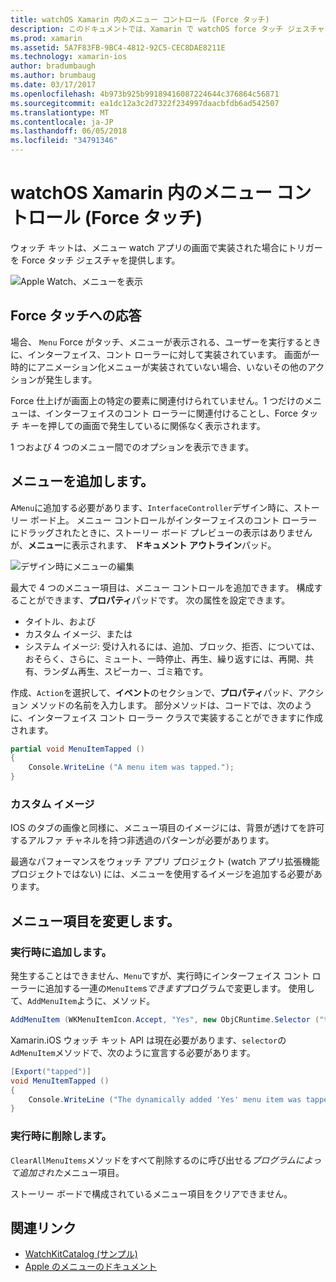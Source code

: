 ```yaml
---
title: watchOS Xamarin 内のメニュー コントロール (Force タッチ)
description: このドキュメントでは、Xamarin で watchOS force タッチ ジェスチャを使用する方法について説明します。 Force タッチに応答する方法について説明しますが、メニューとメニュー項目の変更を追加する方法です。
ms.prod: xamarin
ms.assetid: 5A7F83FB-9BC4-4812-92C5-CEC8DAE8211E
ms.technology: xamarin-ios
author: bradumbaugh
ms.author: brumbaug
ms.date: 03/17/2017
ms.openlocfilehash: 4b973b925b99189416087224644c376864c56871
ms.sourcegitcommit: ea1dc12a3c2d7322f234997daacbfdb6ad542507
ms.translationtype: MT
ms.contentlocale: ja-JP
ms.lasthandoff: 06/05/2018
ms.locfileid: "34791346"
---
```

# <a name="watchos-menu-control-force-touch-in-xamarin"></a>watchOS Xamarin 内のメニュー コントロール (Force タッチ)

ウォッチ キットは、メニュー watch アプリの画面で実装された場合にトリガーを Force タッチ ジェスチャを提供します。

![](menu-images/menu.png "Apple Watch、メニューを表示")
<!-- watch image courtesy of http://infinitapps.com/bezel/ -->

## <a name="responding-to-force-touch"></a>Force タッチへの応答

場合、 `Menu` Force がタッチ、メニューが表示される、ユーザーを実行するときに、インターフェイス、コント ローラーに対して実装されています。 画面が一時的にアニメーション化メニューが実装されていない場合、いないその他のアクションが発生します。

Force 仕上げが画面上の特定の要素に関連付けられていません。1 つだけのメニューは、インターフェイスのコント ローラーに関連付けることし、Force タッチ キーを押しての画面で発生しているに関係なく表示されます。

1 つおよび 4 つのメニュー間でのオプションを表示できます。


## <a name="adding-a-menu"></a>メニューを追加します。

A`Menu`に追加する必要があります、`InterfaceController`デザイン時に、ストーリー ボード上。 メニュー コントロールがインターフェイスのコント ローラーにドラッグされたときに、ストーリー ボード プレビューの表示はありませんが、**メニュー**に表示されます、 **ドキュメント アウトライン**パッド。

![](menu-images/menu-action.png "デザイン時にメニューの編集")

最大で 4 つのメニュー項目は、メニュー コントロールを追加できます。 構成することができます、**プロパティ**パッドです。 次の属性を設定できます。

- タイトル、および
- カスタム イメージ、または
- システム イメージ: 受け入れるには、追加、ブロック、拒否、については、おそらく、さらに、ミュート、一時停止、再生、繰り返すには、再開、共有、ランダム再生、スピーカー、ゴミ箱です。

作成、`Action`を選択して、**イベント**のセクションで、**プロパティ**パッド、アクション メソッドの名前を入力します。 部分メソッドは、コードでは、次のように、インターフェイス コント ローラー クラスで実装することができますに作成されます。

```csharp
partial void MenuItemTapped ()
{
    Console.WriteLine ("A menu item was tapped.");
}
```

### <a name="custom-images"></a>カスタム イメージ

IOS のタブの画像と同様に、メニュー項目のイメージには、背景が透けてを許可するアルファ チャネルを持つ非透過のパターンが必要があります。

最適なパフォーマンスをウォッチ アプリ プロジェクト (watch アプリ拡張機能プロジェクトではない) には、メニューを使用するイメージを追加する必要があります。


## <a name="changing-the-menu-items"></a>メニュー項目を変更します。

<!--
### Design Time Items

Menu items added the the storyboard can be shown and hidden programmatically.
-->

### <a name="adding-at-runtime"></a>実行時に追加します。

発生することはできません、`Menu`ですが、実行時にインターフェイス コント ローラーに追加する一連の`MenuItem`s*できます*プログラムで変更します。
使用して、`AddMenuItem`ように、メソッド。

```csharp
AddMenuItem (WKMenuItemIcon.Accept, "Yes", new ObjCRuntime.Selector ("tapped"));
```

Xamarin.iOS ウォッチ キット API は現在必要があります、`selector`の`AdMenuItem`メソッドで、次のように宣言する必要があります。

```csharp
[Export("tapped")]
void MenuItemTapped ()
{
    Console.WriteLine ("The dynamically added 'Yes' menu item was tapped.");
}
```

### <a name="removing-at-runtime"></a>実行時に削除します。

`ClearAllMenuItems`メソッドをすべて削除するのに呼び出せる*プログラムによって追加された*メニュー項目。

ストーリー ボードで構成されているメニュー項目をクリアできません。



## <a name="related-links"></a>関連リンク

- [WatchKitCatalog (サンプル)](https://developer.xamarin.com/samples/monotouch/watchOS/WatchKitCatalog/)
- [Apple のメニューのドキュメント](https://developer.apple.com/library/prerelease/ios/documentation/General/Conceptual/WatchKitProgrammingGuide/Menus.html)
